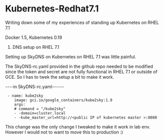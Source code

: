 # Kubernetes-Redhat7.1

Writing down some of my experiences of standing up Kubernetes on RHEL 7.1

Docker 1.5, Kubernetes 0.19

1. DNS setup on RHEL 7.1

Setting up SkyDNS on Kubernetes on RHEL 7.1 was little painful.

The SkyDNS-rc.yaml provided in the github repo needed to be modified since the token and secret are not fully functional in RHEL 7.1 or outside of GCE.
So I has to twek the setup a bit to make it work.

----in SkyDNS-rc.yaml------

     - name: kube2sky
        image: gci.io/google_containers/kube2sky:1.9
        args:
        # command = "/kube2sky"
        - -domain=cluster.local
        - -kube_master_url=http://<public IP of kubernetes master >:8080

This change was the only change I tweaked to make it work in lab env. However I would not to want to move this to production :)



